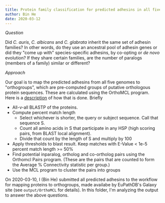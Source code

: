 ```yaml
---
title: Protein family classification for predicted adhesins in all five genomes 
author: Bin He
date: 2020-03-12
---
```


_Question_

Did _C. auris_, _C. albicans_ and _C. glabrata_ inherit the same set of adhesin families? In other words, do they use an ancestral pool of adhesin genes or did they "come up with" species-specific adhesins, by co-opting or _de novo_ evolution? If they share certain families, are the number of paralogs (members of a family) similar or different?

_Approach_

Our goal is to map the predicted adhesins from all five genomes to "orthogroups", which are pre-computed groups of putative orthologous protein sequences. These are calculated using the OrthoMCL program. Here is a [description](https://orthomcl.org/orthomcl/about.do#background) of how that is done. Briefly

- All-v-all BLASTP of the proteins.
- Compute percent match length
    - Select whichever is shorter, the query or subject sequence. Call that sequence S.
    - Count all amino acids in S that participate in any HSP (high scoring pairs, from BLAST local alignment).
    - Divide that count by the length of S and multiply by 100
- Apply thresholds to blast result. Keep matches with E-Value \< 1e-5 percent match length \>= 50%
- Find potential inparalog, ortholog and co-ortholog pairs using the Orthomcl Pairs program. (These are the pairs that are counted to form the Average % Connectivity statistic per group.)
- Use the MCL program to cluster the pairs into groups

On 2020-03-10, I (Bin He) submitted all predicted adhesins to the workflow for mapping proteins to orthogroups, made availabe by EuPathDB's Galaxy site (see `output/OrthoMCL` for details). In this folder, I'm analyzing the output to answer the above questions.

